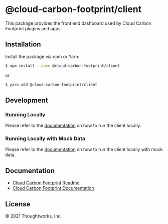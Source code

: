 # @cloud-carbon-footprint/client

This package provides the front end dashboard used by Cloud Carbon Footprint plugins and apps.

## Installation

Install the package via npm or Yarn:

```sh
$ npm install --save @cloud-carbon-footprint/client
```

or

```sh
$ yarn add @cloud-carbon-footprint/client
```

## Development

### Running Locally

Please refer to the [documentation](https://www.cloudcarbonfootprint.org/docs/introduction) on how to run the client locally.

### Running Locally with Mock Data

Please refer to the [documentation](https://www.cloudcarbonfootprint.org/docs/run-with-mocked-data) on how to run the client locally with mock data.

## Documentation

- [Cloud Carbon Footprint Readme](https://github.com/cloud-carbon-footprint/cloud-carbon-footprint/blob/trunk/README.md)
- [Cloud Carbon Footprint Documentation](https://github.com/cloud-carbon-footprint/cloud-carbon-footprint/tree/trunk/microsite/docs/README.md)

## License

© 2021 Thoughtworks, Inc.
